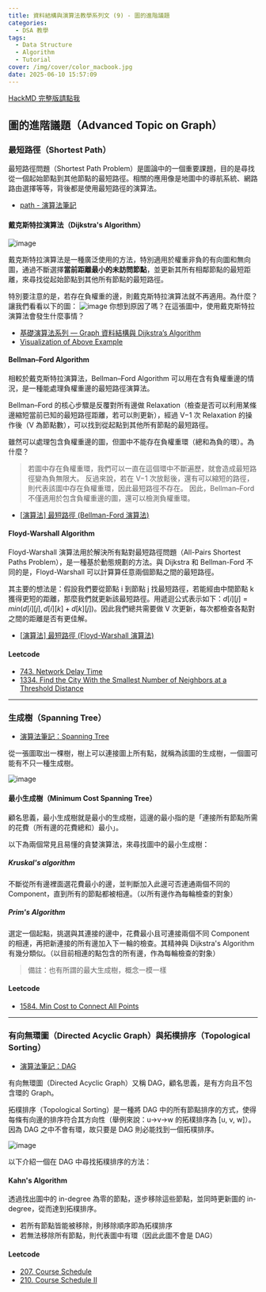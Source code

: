 ```yaml
---
title: 資料結構與演算法教學系列文 (9) - 圖的進階議題
categories:
  - DSA 教學
tags:
  - Data Structure
  - Algorithm
  - Tutorial
cover: /img/cover/color_macbook.jpg
date: 2025-06-10 15:57:09
---
```


[HackMD 完整版請點我](https://hackmd.io/KM8DV4vRSzSnm9z3HZCC5Q)


## 圖的進階議題（Advanced Topic on Graph）
### 最短路徑（Shortest Path）

最短路徑問題（Shortest Path Problem）是圖論中的一個重要課題，目的是尋找從一個起始節點到其他節點的最短路徑。相關的應用像是地圖中的導航系統、網路路由選擇等等，背後都是使用最短路徑的演算法。

- [path - 演算法筆記](https://web.ntnu.edu.tw/~algo/Path.html)


#### 戴克斯特拉演算法（Dijkstra's Algorithm）
![image](https://hackmd.io/_uploads/HyE20njxJx.png)

戴克斯特拉演算法是一種廣泛使用的方法，特別適用於權重非負的有向圖和無向圖，通過不斷選擇**當前距離最小的未訪問節點**，並更新其所有相鄰節點的最短距離，來尋找從起始節點到其他所有節點的最短路徑。

特別要注意的是，若存在負權重的邊，則戴克斯特拉演算法就不再適用。為什麼？讓我們看看以下的圖：
![image](https://hackmd.io/_uploads/BkrsVKGb1e.png)
你想到原因了嗎？在這張圖中，使用戴克斯特拉演算法會發生什麼事情？

- [基礎演算法系列 — Graph 資料結構與 Dijkstra’s Algorithm](https://medium.com/%E6%8A%80%E8%A1%93%E7%AD%86%E8%A8%98/%E5%9F%BA%E7%A4%8E%E6%BC%94%E7%AE%97%E6%B3%95%E7%B3%BB%E5%88%97-graph-%E8%B3%87%E6%96%99%E7%B5%90%E6%A7%8B%E8%88%87dijkstras-algorithm-6134f62c1fc2)
- [Visualization of Above Example](https://graphicmaths.com/computer-science/graph-theory/dijkstras-algorithm/)

#### Bellman–Ford Algorithm
相較於戴克斯特拉演算法，Bellman–Ford Algorithm 可以用在含有負權重邊的情況，是一種能處理負權重邊的最短路徑演算法。

Bellman–Ford 的核心步驟是反覆對所有邊做 Relaxation（檢查是否可以利用某條邊縮短當前已知的最短路徑距離，若可以則更新），經過 V−1 次 Relaxation 的操作後（V 為節點數），可以找到從起點到其他所有節點的最短路徑。

雖然可以處理包含負權重邊的圖，但圖中不能存在負權重環（總和為負的環）。為什麼？
> 若圖中存在負權重環，我們可以一直在這個環中不斷遍歷，就會造成最短路徑變為負無限大。
> 反過來說，若在 V−1 次放鬆後，還有可以縮短的路徑，則代表該圖中存在負權重環，因此最短路徑不存在。
> 因此，Bellman–Ford 不僅適用於包含負權重邊的圖，還可以檢測負權重環。

- [[演算法] 最短路徑 (Bellman-Ford 演算法)](https://ithelp.ithome.com.tw/articles/10209748)

#### Floyd-Warshall Algorithm
Floyd-Warshall 演算法用於解決所有點對最短路徑問題（All-Pairs Shortest Paths Problem），是一種基於動態規劃的方法。與 Dijkstra 和 Bellman-Ford 不同的是，Floyd-Warshall 可以計算算任意兩個節點之間的最短路徑。

其主要的想法是：假設我們要從節點 i 到節點 j 找最短路徑，若能經由中間節點 k 獲得更短的距離，那麼我們就更新該最短路徑。用遞迴公式表示如下：$d[i][j] = min(d[i][j], d[i][k] + d[k][j])$。因此我們總共需要做 V 次更新，每次都檢查各點對之間的距離是否有更佳解。

- [[演算法] 最短路徑 (Floyd-Warshall 演算法)](https://ithelp.ithome.com.tw/articles/10209186)


#### Leetcode
- [743. Network Delay Time](https://leetcode.com/problems/network-delay-time/description/)
- [1334. Find the City With the Smallest Number of Neighbors at a Threshold Distance](https://leetcode.com/problems/find-the-city-with-the-smallest-number-of-neighbors-at-a-threshold-distance/description/)
<!-- - [787. Cheapest Flights Within K Stops](https://leetcode.com/problems/cheapest-flights-within-k-stops/description/) -->
---

### 生成樹（Spanning Tree）
- [演算法筆記：Spanning Tree](https://web.ntnu.edu.tw/~algo/SpanningTree.html)

從一張圖取出一棵樹，樹上可以連接圖上所有點，就稱為該圖的生成樹，一個圖可能有不只一種生成樹。

![image](https://hackmd.io/_uploads/S1zbFo8eC.png)


#### 最小生成樹（Minimum Cost Spanning Tree）
顧名思義，最小生成樹就是最小的生成樹，這邊的最小指的是「連接所有節點所需的花費（所有邊的花費總和）最小」。

以下為兩個常見且易懂的貪婪演算法，來尋找圖中的最小生成樹：

##### Kruskal's algorithm
不斷從所有邊裡面選花費最小的邊，並判斷加入此邊可否連通兩個不同的 Component，直到所有的節點都被相連。（以所有邊作為每輪檢查的對象）

##### Prim's Algorithm
選定一個起點，挑選與其連接的邊中，花費最小且可連接兩個不同 Component 的相連，再把新連接的所有邊加入下一輪的檢查。其精神與 Dijkstra's Algorithm 有幾分類似。（以目前相連的點包含的所有邊，作為每輪檢查的對象）

> 備註：也有所謂的最大生成樹，概念一模一樣

#### Leetcode
- [1584. Min Cost to Connect All Points](https://leetcode.com/problems/min-cost-to-connect-all-points/description)

---

### 有向無環圖（Directed Acyclic Graph）與拓樸排序（Topological Sorting）

- [演算法筆記：DAG](https://web.ntnu.edu.tw/~algo/DirectedAcyclicGraph.html)

有向無環圖（Directed Acyclic Graph）又稱 DAG，顧名思義，是有方向且不包含環的 Graph。

拓樸排序（Topological Sorting）是一種將 DAG 中的所有節點排序的方式，使得每條有向邊的排序符合其方向性（舉例來說：u->v->w 的拓樸排序為 [u, v, w]）。因為 DAG 之中不會有環，故只要是 DAG 則必能找到一個拓樸排序。


![image](https://hackmd.io/_uploads/B1txFj8gR.png)


以下介紹一個在 DAG 中尋找拓樸排序的方法：

#### Kahn's Algorithm
透過找出圖中的 in-degree 為零的節點，逐步移除這些節點，並同時更新圖的 in-degree，從而達到拓樸排序。
- 若所有節點皆能被移除，則移除順序即為拓樸排序
- 若無法移除所有節點，則代表圖中有環（因此此圖不會是 DAG）


#### Leetcode
- [207. Course Schedule](https://leetcode.com/problems/course-schedule/description/)
- [210. Course Schedule II](https://leetcode.com/problems/course-schedule-ii/description/)

